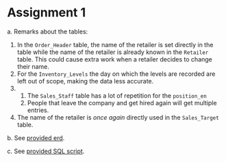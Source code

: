 # Assignment 1

a. Remarks about the tables:

1. In the `Order_Header` table, the name of the retailer is set directly in the table while the name of the retailer is already known in the `Retailer` table. This could cause extra work when a retailer decides to change their name.
2. For the `Inventory_Levels` the day on which the levels are recorded are left out of scope, making the data less accurate.
3. 1. The `Sales_Staff` table has a lot of repetition for the `position_en`
   2. People that leave the company and get hired again will get multiple entries.
4. The name of the retailer is _once again_ directly used in the `Sales_Target` table.

b. See [provided erd](./revised-erd.pdf).

c. See [provided SQL script](./queries.sql).
